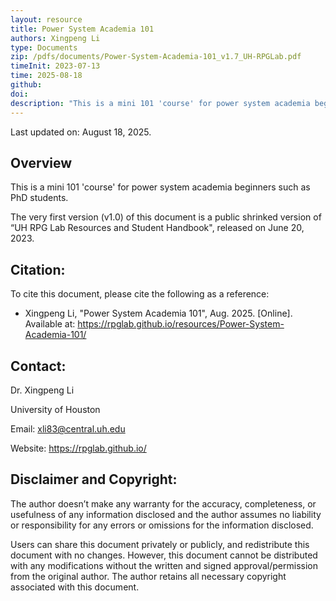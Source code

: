 ```yaml
---
layout: resource
title: Power System Academia 101
authors: Xingpeng Li
type: Documents
zip: /pdfs/documents/Power-System-Academia-101_v1.7_UH-RPGLab.pdf
timeInit: 2023-07-13
time: 2025-08-18
github: 
doi: 
description: "This is a mini 101 'course' for power system academia beginners such as PhD students."
---
```


Last updated on: August 18, 2025.

## Overview
This is a mini 101 'course' for power system academia beginners such as PhD students.

The very first version (v1.0) of this document is a public shrinked version of “UH RPG Lab Resources and Student Handbook", released on June 20, 2023.

## Citation:
To cite this document, please cite the following as a reference:

* Xingpeng Li, "Power System Academia 101", Aug. 2025. [Online]. Available at: https://rpglab.github.io/resources/Power-System-Academia-101/


## Contact:
Dr. Xingpeng Li

University of Houston

Email: xli83@central.uh.edu

Website: https://rpglab.github.io/


## Disclaimer and Copyright:
The author doesn’t make any warranty for the accuracy, completeness, or usefulness of any information disclosed and the author assumes no liability or responsibility for any errors or omissions for the information disclosed.

Users can share this document privately or publicly, and redistribute this document with no changes. However, this document cannot be distributed with any modifications without the written and signed approval/permission from the original author. The author retains all necessary copyright associated with this document.